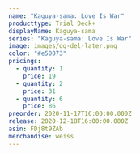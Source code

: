 ```yaml
---
name: "Kaguya-sama: Love Is War"
producttype: Trial Deck+
displayName: Kaguya-sama
series: "Kaguya-sama: Love Is War"
image: images/gg-del-later.png
color: "#e50073"
pricings:
  - quantity: 1
    price: 19
  - quantity: 2
    price: 31
  - quantity: 6
    price: 86
preorder: 2020-11-17T16:00:00.000Z
release: 2020-12-18T16:00:00.000Z
asin: FDj8t9ZAb
merchandise: weiss
---
```

